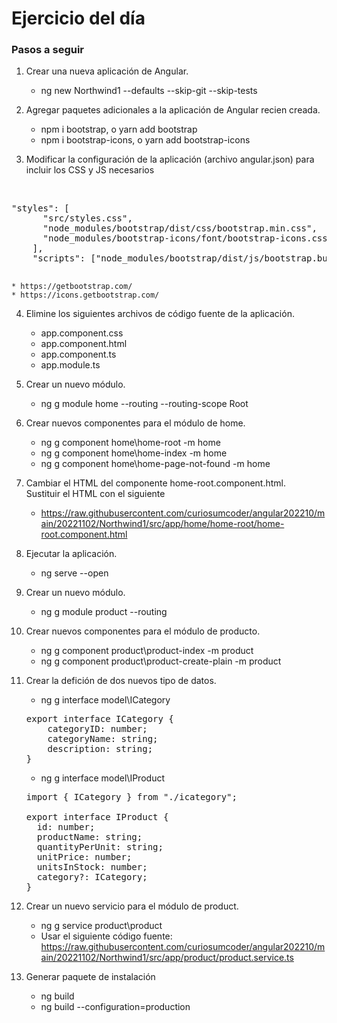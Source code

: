 # Ejercicio del día

### Pasos a seguir

1. Crear una nueva aplicación de Angular.
	* ng new Northwind1 --defaults --skip-git --skip-tests
	
2. Agregar paquetes adicionales a la aplicación de Angular recien creada.
	* npm i bootstrap, o yarn add bootstrap
	* npm i bootstrap-icons, o yarn add bootstrap-icons
	
3. Modificar la configuración de la aplicación (archivo angular.json) para incluir los CSS y JS necesarios
<br/>
	<pre>"styles": [
	  "src/styles.css",
	  "node_modules/bootstrap/dist/css/bootstrap.min.css",
	  "node_modules/bootstrap-icons/font/bootstrap-icons.css"
	],
    "scripts": ["node_modules/bootstrap/dist/js/bootstrap.bundle.min.js"]
	</pre>

	* https://getbootstrap.com/
	* https://icons.getbootstrap.com/
	
4. Elimine los siguientes archivos de código fuente de la aplicación.

	* app.component.css
	* app.component.html
	* app.component.ts
	* app.module.ts

5. Crear un nuevo módulo.
	* ng g module home --routing --routing-scope Root
	
6. Crear nuevos componentes para el módulo de home.
	* ng g component home\home-root -m home
	* ng g component home\home-index -m home
	* ng g component home\home-page-not-found -m home
	
7. Cambiar el HTML del componente home-root.component.html.<br/>
   Sustituir el HTML con el siguiente
   * https://raw.githubusercontent.com/curiosumcoder/angular202210/main/20221102/Northwind1/src/app/home/home-root/home-root.component.html

8. Ejecutar la aplicación.
	* ng serve --open
	
9. Crear un nuevo módulo.
	* ng g module product --routing
	
10. Crear nuevos componentes para el módulo de producto.
	* ng g component product\product-index -m product
	* ng g component product\product-create-plain -m product
	
11. Crear la defición de dos nuevos tipo de datos.
	* ng g interface model\ICategory
	<pre>
	export interface ICategory {
		categoryID: number;
		categoryName: string;
		description: string;
	}
	</pre>

	* ng g interface model\IProduct
	<pre>
	import { ICategory } from "./icategory";
	
	export interface IProduct {
	  id: number;
	  productName: string;
	  quantityPerUnit: string;
	  unitPrice: number;
	  unitsInStock: number;
	  category?: ICategory;
	}
	</pre>
	
12. Crear un nuevo servicio para el módulo de product.
	* ng g service product\product
	* Usar el siguiente código fuente: https://raw.githubusercontent.com/curiosumcoder/angular202210/main/20221102/Northwind1/src/app/product/product.service.ts

13. Generar paquete de instalación
	* ng build
	* ng build --configuration=production
